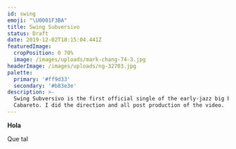 ```yaml
---
id: swing
emoji: "\U0001F3BA"
title: Swing Subversivo
status: Draft
date: 2019-12-02T18:15:04.441Z
featuredImage:
  cropPosition: 0 70%
  image: /images/uploads/mark-chang-74-3.jpg
headerImage: /images/uploads/ng-32703.jpg
palette:
  primary: '#ff9d33'
  secondary: '#b83e3e'
description: >-
  Swing Subversivo is the first official single of the early-jazz big band
  Cabareto. I did the direction and all post production of the video.
---
```

**Hola**

Que tal
